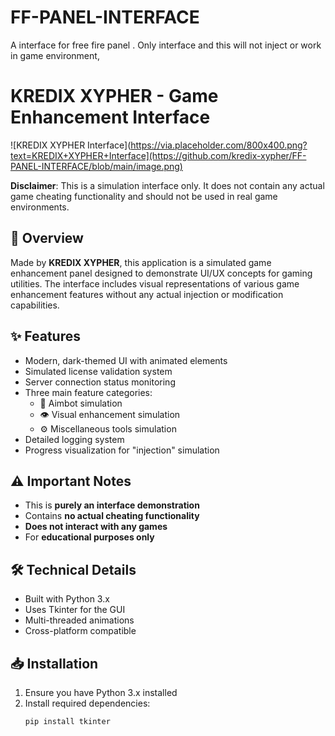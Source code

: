 # FF-PANEL-INTERFACE
A interface for free fire panel . Only interface and this will not inject or work in game environment,


# KREDIX XYPHER - Game Enhancement Interface

![KREDIX XYPHER Interface](https://via.placeholder.com/800x400.png?text=KREDIX+XYPHER+Interface](https://github.com/kredix-xypher/FF-PANEL-INTERFACE/blob/main/image.png)

**Disclaimer**: This is a simulation interface only. It does not contain any actual game cheating functionality and should not be used in real game environments.

## 📌 Overview

Made by **KREDIX XYPHER**, this application is a simulated game enhancement panel designed to demonstrate UI/UX concepts for gaming utilities. The interface includes visual representations of various game enhancement features without any actual injection or modification capabilities.

## ✨ Features

- Modern, dark-themed UI with animated elements
- Simulated license validation system
- Server connection status monitoring
- Three main feature categories:
  - 🎯 Aimbot simulation
  - 👁️ Visual enhancement simulation
  - ⚙️ Miscellaneous tools simulation
- Detailed logging system
- Progress visualization for "injection" simulation

## ⚠️ Important Notes

- This is **purely an interface demonstration**
- Contains **no actual cheating functionality**
- **Does not interact with any games**
- For **educational purposes only**

## 🛠️ Technical Details

- Built with Python 3.x
- Uses Tkinter for the GUI
- Multi-threaded animations
- Cross-platform compatible

## 📥 Installation

1. Ensure you have Python 3.x installed
2. Install required dependencies:
   ```bash
   pip install tkinter
